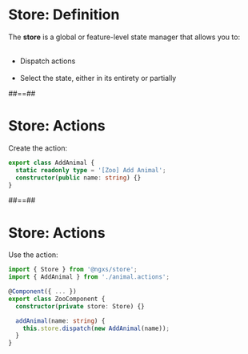 <!-- .slide -->
# Store: Definition

The **store** is a global or feature-level state manager that allows you to:
<br/><br/>

-   Dispatch actions<br/><br/>
-   Select the state, either in its entirety or partially

##==##

<!-- .slide: class="with-code inconsolata" -->
# Store: Actions

Create the action:

```typescript
export class AddAnimal {
  static readonly type = '[Zoo] Add Animal';
  constructor(public name: string) {}
}
```
<!-- .element: class="big-code" -->

##==##

<!-- .slide: class="with-code inconsolata" -->
# Store: Actions

Use the action:

```typescript
import { Store } from '@ngxs/store';
import { AddAnimal } from './animal.actions';

@Component({ ... })
export class ZooComponent {
  constructor(private store: Store) {}

  addAnimal(name: string) {
    this.store.dispatch(new AddAnimal(name));
  }
}
```

<!-- .element: class="big-code" -->
